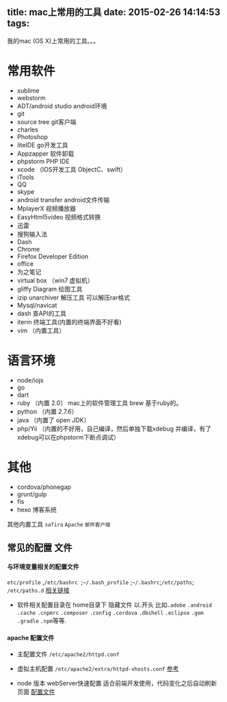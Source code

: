 title: mac上常用的工具
date: 2015-02-26 14:14:53
tags:
---

我的mac (OS X)上常用的工具。。。

# 常用软件 

- sublime
- webstorm
- ADT/android studio android环境
- git
- source tree git客户端
- charles
- Photoshop
- liteIDE go开发工具
- Appzapper 软件卸载
- phpstorm PHP IDE 
- xcode （IOS开发工具 ObjectC、swift）
- iTools
- QQ
- skype
- android transfer android文件传输
- MplayerX 视频播放器
- EasyHtml5video 视频格式转换
- 迅雷
- 搜狗输入法
- Dash
- Chrome
- Firefox Developer Edition
- office 
- 为之笔记
- virtual box （win7 虚拟机）
- gliffy Diagram 绘图工具
- izip unarchiver 解压工具 可以解压rar格式
- Mysql/navicat 
- dash 查API的工具
- iterm  终端工具(内置的终端界面不好看)
- vim （内置工具）

# 语言环境 

- node/iojs 
- go 
- dart 
- ruby （内置 2.0） mac上的软件管理工具 brew 基于ruby的。
- python （内置 2.7.6）
- java （内置了 open JDK）
- php/Yii （内置的不好用，自己编译，然后单独下载xdebug 并编译，有了xdebug可以在phpstorm下断点调试）

# 其他  

- cordova/phonegap
- grunt/gulp 
- fis
- hexo 博客系统

其他内置工具  `safira` `Apache` `邮件客户端`


## 常见的配置 文件 

#### 与环境变量相关的配置文件 

`etc/profile` ,`/etc/bashrc `;`~/.bash_profile` ;`~/.bashrc`;`/etc/paths`; `/etc/paths.d` [相关链接](http://apple.stackexchange.com/questions/140507/what-is-the-complete-authoritative-way-in-which-mac-osx-10-9-and-later-builds-i)

- 软件相关配置目录在 home目录下 隐藏文件 以.开头 比如`.adobe` `.android` `.cache` `.cnpmrc` `.composer` `.config` `.cordova` `.dbshell` `.eclipse` `.gem` `.gradle` `.npm`等等.

#### apache 配置文件 

- 主配置文件 `/etc/apache2/httpd.conf`
- 虚拟主机配置 `/etc/apache2/extra/httpd-vhosts.conf`  [参考](https://gist.github.com/kunkun12/1d1787d8c8f758cea4af)

- node 版本 webServer快速配置 适合前端开发使用，代码变化之后自动刷新页面  [配置文件](https://gist.github.com/kunkun12/31fb79a11e4cfd521b8e)








